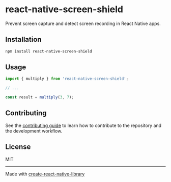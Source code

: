 # react-native-screen-shield

Prevent screen capture and detect screen recording in React Native apps.

## Installation

```sh
npm install react-native-screen-shield
```

## Usage


```js
import { multiply } from 'react-native-screen-shield';

// ...

const result = multiply(3, 7);
```


## Contributing

See the [contributing guide](CONTRIBUTING.md) to learn how to contribute to the repository and the development workflow.

## License

MIT

---

Made with [create-react-native-library](https://github.com/callstack/react-native-builder-bob)
